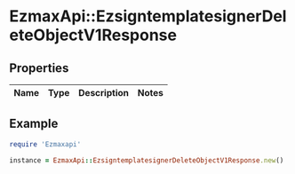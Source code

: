 # EzmaxApi::EzsigntemplatesignerDeleteObjectV1Response

## Properties

| Name | Type | Description | Notes |
| ---- | ---- | ----------- | ----- |

## Example

```ruby
require 'Ezmaxapi'

instance = EzmaxApi::EzsigntemplatesignerDeleteObjectV1Response.new()
```

